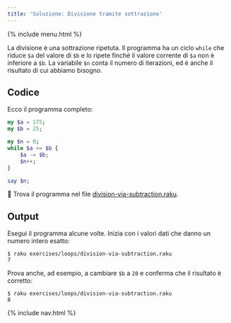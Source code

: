 ```yaml
---
title: 'Soluzione: Divisione tramite sottrazione'
---
```


{% include menu.html %}

La divisione è una sottrazione ripetuta. Il programma ha un ciclo `while` che riduce `$a` del valore di `$b` e lo ripete finché il valore corrente di `$a` non è inferiore a `$b`. La variabile `$n` conta il numero di iterazioni, ed è anche il risultato di cui abbiamo bisogno.

## Codice

Ecco il programma completo:

```raku
my $a = 175;
my $b = 25;

my $n = 0;
while $a >= $b {
    $a -= $b;
    $n++;
}

say $n;
```

🦋 Trova il programma nel file [division-via-subtraction.raku](https://github.com/ash/raku-course/blob/master/exercises/loops/division-via-subtraction.raku).

## Output

Esegui il programma alcune volte. Inizia con i valori dati che danno un numero intero esatto:

```console
$ raku exercises/loops/division-via-subtraction.raku
7
```

Prova anche, ad esempio, a cambiare `$b` a `20` e conferma che il risultato è corretto:

```console
$ raku exercises/loops/division-via-subtraction.raku
8
```

{% include nav.html %}